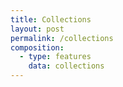 ```yaml
---
title: Collections
layout: post
permalink: /collections
composition:
  - type: features
    data: collections
---
```



